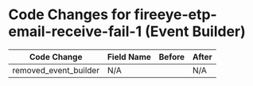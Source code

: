 # Code Changes for fireeye-etp-email-receive-fail-1 (Event Builder)

| Code Change | Field Name | Before | After |
|-------------|------------|--------|-------|
| removed_event_builder | N/A |  | N/A |